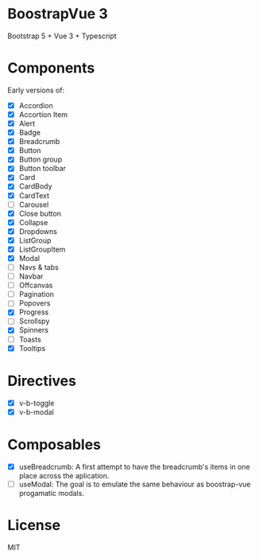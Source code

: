 # BoostrapVue 3

Bootstrap 5 + Vue 3 + Typescript

# Components

Early versions of:

- [x] Accordion
- [x] Accortion Item
- [x] Alert
- [x] Badge
- [x] Breadcrumb
- [x] Button
- [x] Button group
- [x] Button toolbar
- [x] Card
- [x] CardBody
- [x] CardText
- [ ] Carousel
- [x] Close button
- [x] Collapse
- [x] Dropdowns
- [x] ListGroup
- [x] ListGroupItem
- [x] Modal
- [ ] Navs & tabs
- [ ] Navbar
- [ ] Offcanvas
- [ ] Pagination
- [ ] Popovers
- [x] Progress
- [ ] Scrollspy
- [x] Spinners
- [ ] Toasts
- [x] Tooltips

# Directives

- [x] v-b-toggle
- [x] v-b-modal

# Composables

- [x] useBreadcrumb: A first attempt to have the breadcrumb's items in one place across the aplication.
- [ ] useModal: The goal is to emulate the same behaviour as boostrap-vue progamatic modals.

# License

MIT
